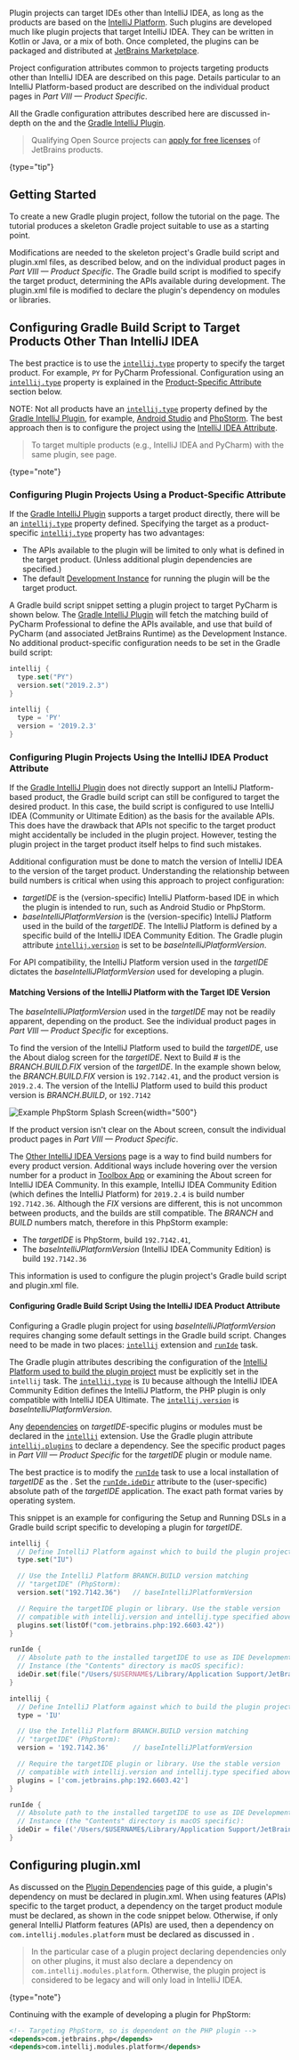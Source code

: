 [//]: # (title: Plugins Targeting IntelliJ Platform-Based IDEs)

<!-- Copyright 2000-2022 JetBrains s.r.o. and other contributors. Use of this source code is governed by the Apache 2.0 license that can be found in the LICENSE file. -->

Plugin projects can target IDEs other than IntelliJ IDEA, as long as the products are based on the [IntelliJ Platform](intellij_platform.md).
Such plugins are developed much like plugin projects that target IntelliJ IDEA.
They can be written in Kotlin or Java, or a mix of both.
Once completed, the plugins can be packaged and distributed at [JetBrains Marketplace](https://plugins.jetbrains.com).

Project configuration attributes common to projects targeting products other than IntelliJ IDEA are described on this page.
Details particular to an IntelliJ Platform-based product are described on the individual product pages in _Part VIII — Product Specific_.

All the Gradle configuration attributes described here are discussed in-depth on the [](gradle_guide.md) and the [Gradle IntelliJ Plugin](tools_gradle_intellij_plugin.md).

> Qualifying Open Source projects can [apply for free licenses](https://www.jetbrains.com/community/opensource/) of JetBrains products.
>
{type="tip"}

## Getting Started

To create a new Gradle plugin project, follow the tutorial on the [](gradle_prerequisites.md) page.
The tutorial produces a skeleton Gradle project suitable to use as a starting point.

Modifications are needed to the skeleton project's Gradle build script and <path>plugin.xml</path> files, as described below, and on the individual product pages in _Part VIII — Product Specific_.
The Gradle build script is modified to specify the target product, determining the APIs available during development.
The <path>plugin.xml</path> file is modified to declare the plugin's dependency on modules or libraries.

## Configuring Gradle Build Script to Target Products Other Than IntelliJ IDEA

The best practice is to use the [`intellij.type`](tools_gradle_intellij_plugin.md#intellij-extension-type) property to specify the target product.
For example, `PY` for PyCharm Professional.
Configuration using an [`intellij.type`](tools_gradle_intellij_plugin.md#intellij-extension-type) property is explained in the [Product-Specific Attribute](#configuring-plugin-projects-using-a-product-specific-attribute) section below.

NOTE: Not all products have an [`intellij.type`](tools_gradle_intellij_plugin.md#intellij-extension-type) property defined by the [Gradle IntelliJ Plugin](tools_gradle_intellij_plugin.md), for example, [Android Studio](android_studio.md) and [PhpStorm](phpstorm.md).
The best approach then is to configure the project using the [IntelliJ IDEA Attribute](#configuring-gradle-build-script-using-the-intellij-idea-product-attribute).

> To target multiple products (e.g., IntelliJ IDEA and PyCharm) with the same plugin, see [](plugin_compatibility.md) page.
>
{type="note"}

### Configuring Plugin Projects Using a Product-Specific Attribute

If the [Gradle IntelliJ Plugin](tools_gradle_intellij_plugin.md) supports a target product directly, there will be an [`intellij.type`](tools_gradle_intellij_plugin.md#intellij-extension-type) property defined.
Specifying the target as a product-specific [`intellij.type`](tools_gradle_intellij_plugin.md#intellij-extension-type) property has two advantages:
* The APIs available to the plugin will be limited to only what is defined in the target product.
  (Unless additional plugin dependencies are specified.)
* The default [Development Instance](ide_development_instance.md) for running the plugin will be the target product.

A Gradle build script snippet setting a plugin project to target PyCharm is shown below.
The [Gradle IntelliJ Plugin](tools_gradle_intellij_plugin.md) will fetch the matching build of PyCharm Professional to define the APIs available, and use that build of PyCharm (and associated JetBrains Runtime) as the Development Instance.
No additional product-specific configuration needs to be set in the Gradle build script:

<tabs>
<tab title="Kotlin">

```kotlin
intellij {
  type.set("PY")
  version.set("2019.2.3")
}
```

</tab>
<tab title="Groovy">

```groovy
intellij {
  type = 'PY'
  version = '2019.2.3'
}
```

</tab>
</tabs>

### Configuring Plugin Projects Using the IntelliJ IDEA Product Attribute

If the [Gradle IntelliJ Plugin](tools_gradle_intellij_plugin.md) does not directly support an IntelliJ Platform-based product, the Gradle build script can still be configured to target the desired product.
In this case, the build script is configured to use IntelliJ IDEA (Community or Ultimate Edition) as the basis for the available APIs.
This does have the drawback that APIs not specific to the target product might accidentally be included in the plugin project.
However, testing the plugin project in the target product itself helps to find such mistakes.

Additional configuration must be done to match the version of IntelliJ IDEA to the version of the target product.
Understanding the relationship between build numbers is critical when using this approach to project configuration:
* _targetIDE_ is the (version-specific) IntelliJ Platform-based IDE in which the plugin is intended to run, such as Android Studio or PhpStorm.
* _baseIntelliJPlatformVersion_ is the (version-specific) IntelliJ Platform used in the build of the _targetIDE_.
  The IntelliJ Platform is defined by a specific build of the IntelliJ IDEA Community Edition.
  The Gradle plugin attribute [`intellij.version`](gradle_guide.md#intellij-platform-configuration) is set to be _baseIntelliJPlatformVersion_.

For API compatibility, the IntelliJ Platform version used in the _targetIDE_ dictates the _baseIntelliJPlatformVersion_ used for developing a plugin.

#### Matching Versions of the IntelliJ Platform with the Target IDE Version

The _baseIntelliJPlatformVersion_ used in the _targetIDE_ may not be readily apparent, depending on the product.
See the individual product pages in _Part VIII — Product Specific_ for exceptions.

To find the version of the IntelliJ Platform used to build the _targetIDE_, use the <control>About</control> dialog screen for the _targetIDE_.
Next to <control>Build #</control> is the *BRANCH.BUILD.FIX* version of the _targetIDE_.
In the example shown below, the *BRANCH.BUILD.FIX* version is `192.7142.41`, and the product version is `2019.2.4`.
The version of the IntelliJ Platform used to build this product version is *BRANCH.BUILD*, or `192.7142`

![Example PhpStorm Splash Screen](phpstorm_build.png){width="500"}

If the product version isn't clear on the <control>About</control> screen, consult the individual product pages in _Part VIII — Product Specific_.

The [Other IntelliJ IDEA Versions](https://www.jetbrains.com/idea/download/other.html) page is a way to find build numbers for every product version.
Additional ways include hovering over the version number for a product in [Toolbox App](https://www.jetbrains.com/toolbox-app/) or examining the <control>About</control> screen for IntelliJ IDEA Community.
In this example, IntelliJ IDEA Community Edition (which defines the IntelliJ Platform) for `2019.2.4` is build number `192.7142.36`.
Although the *FIX* versions are different, this is not uncommon between products, and the builds are still compatible.
The *BRANCH* and *BUILD* numbers match, therefore in this PhpStorm example:
* The _targetIDE_ is PhpStorm, build `192.7142.41`,
* The _baseIntelliJPlatformVersion_ (IntelliJ IDEA Community Edition) is build `192.7142.36`

This information is used to configure the plugin project's Gradle build script and <path>plugin.xml</path> file.

#### Configuring Gradle Build Script Using the IntelliJ IDEA Product Attribute

Configuring a Gradle plugin project for using _baseIntelliJPlatformVersion_ requires changing some default settings in the Gradle build script.
Changes need to be made in two places: [`intellij`](tools_gradle_intellij_plugin.md#intellij-extension) extension and [`runIde`](tools_gradle_intellij_plugin.md#runide-task) task.

The Gradle plugin attributes describing the configuration of the [IntelliJ Platform used to build the plugin project](gradle_guide.md#configuring-the-gradle-plugin-for-building-intellij-platform-plugin-projects) must be explicitly set in the `intellij` task.
The [`intellij.type`](tools_gradle_intellij_plugin.md#intellij-extension-type) is `IU` because although the IntelliJ IDEA Community Edition defines the IntelliJ Platform, the PHP plugin is only compatible with IntelliJ IDEA Ultimate.
The [`intellij.version`](tools_gradle_intellij_plugin.md#intellij-extension-version) is _baseIntelliJPlatformVersion_.

Any [dependencies](gradle_guide.md#plugin-dependencies) on _targetIDE_-specific plugins or modules must be declared in the [`intellij`](tools_gradle_intellij_plugin.md#intellij-extension) extension.
Use the Gradle plugin attribute [`intellij.plugins`](tools_gradle_intellij_plugin.md#intellij-extension-plugins) to declare a dependency.
See the specific product pages in _Part VIII — Product Specific_ for the _targetIDE_ plugin or module name.

The best practice is to modify the [`runIde`](tools_gradle_intellij_plugin.md#runide-task) task to use a local installation of _targetIDE_ as the [](ide_development_instance.md).
Set the [`runIde.ideDir`](tools_gradle_intellij_plugin.md#runide-task-idedir) attribute to the (user-specific) absolute path of the _targetIDE_ application.
The exact path format varies by operating system.

This snippet is an example for configuring the Setup and Running DSLs in a Gradle build script specific to developing a plugin for _targetIDE_.

<tabs>
<tab title="Kotlin">

```kotlin
intellij {
  // Define IntelliJ Platform against which to build the plugin project.
  type.set("IU")

  // Use the IntelliJ Platform BRANCH.BUILD version matching
  // "targetIDE" (PhpStorm):
  version.set("192.7142.36")   // baseIntelliJPlatformVersion

  // Require the targetIDE plugin or library. Use the stable version
  // compatible with intellij.version and intellij.type specified above:
  plugins.set(listOf("com.jetbrains.php:192.6603.42"))
}

runIde {
  // Absolute path to the installed targetIDE to use as IDE Development
  // Instance (the "Contents" directory is macOS specific):
  ideDir.set(file("/Users/$USERNAME$/Library/Application Support/JetBrains/Toolbox/apps/PhpStorm/ch-0/192.7142.41/PhpStorm.app/Contents"))
}
```

</tab>
<tab title="Groovy">

```groovy
intellij {
  // Define IntelliJ Platform against which to build the plugin project.
  type = 'IU'

  // Use the IntelliJ Platform BRANCH.BUILD version matching
  // "targetIDE" (PhpStorm):
  version = '192.7142.36'      // baseIntelliJPlatformVersion

  // Require the targetIDE plugin or library. Use the stable version
  // compatible with intellij.version and intellij.type specified above:
  plugins = ['com.jetbrains.php:192.6603.42']
}

runIde {
  // Absolute path to the installed targetIDE to use as IDE Development
  // Instance (the "Contents" directory is macOS specific):
  ideDir = file('/Users/$USERNAME$/Library/Application Support/JetBrains/Toolbox/apps/PhpStorm/ch-0/192.7142.41/PhpStorm.app/Contents')
}
```

</tab>
</tabs>

## Configuring plugin.xml

As discussed on the [Plugin Dependencies](plugin_compatibility.md#declaring-plugin-dependencies) page of this guide, a plugin's dependency on [](plugin_compatibility.md#modules-specific-to-functionality) must be declared in <path>plugin.xml</path>.
When using features (APIs) specific to the target product, a dependency on the target product module must be declared, as shown in the code snippet below.
Otherwise, if only general IntelliJ Platform features (APIs) are used, then a dependency on `com.intellij.modules.platform` must be declared as discussed in [](plugin_compatibility.md).

> In the particular case of a plugin project declaring dependencies only on other plugins, it must also declare a dependency on `com.intellij.modules.platform`.
> Otherwise, the plugin project is considered to be legacy and will only load in IntelliJ IDEA.
>
{type="note"}

Continuing with the example of developing a plugin for PhpStorm:

```xml
<!-- Targeting PhpStorm, so is dependent on the PHP plugin -->
<depends>com.jetbrains.php</depends>
<depends>com.intellij.modules.platform</depends>
```
